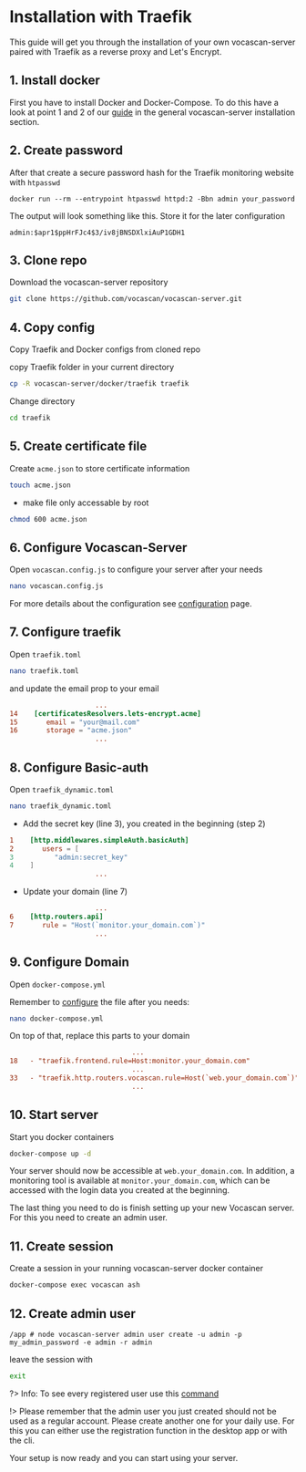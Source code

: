 # Installation with Traefik

This guide will get you through the installation of your own vocascan-server paired with Traefik as a reverse proxy and
Let's Encrypt.

## 1. Install docker

First you have to install Docker and Docker-Compose. To do this have a look at point 1 and 2 of our
[guide](vocascan-server/installation/docker) in the general vocascan-server installation section.

## 2. Create password

After that create a secure password hash for the Traefik monitoring website with `htpasswd`

```
docker run --rm --entrypoint htpasswd httpd:2 -Bbn admin your_password
```

The output will look something like this. Store it for the later configuration

```
admin:$apr1$ppHrFJc4$3/iv8jBNSDXlxiAuP1GDH1
```

## 3. Clone repo

Download the vocascan-server repository

```bash
git clone https://github.com/vocascan/vocascan-server.git
```

## 4. Copy config

Copy Traefik and Docker configs from cloned repo

copy Traefik folder in your current directory

```bash
cp -R vocascan-server/docker/traefik traefik
```

Change directory

```bash
cd traefik
```

## 5. Create certificate file

Create `acme.json` to store certificate information

```bash
touch acme.json
```

- make file only accessable by root

```bash
chmod 600 acme.json
```

## 6. Configure Vocascan-Server

Open `vocascan.config.js` to configure your server after your needs

```bash
nano vocascan.config.js
```

For more details about the configuration see [configuration](vocascan-server/configuration) page.

## 7. Configure traefik

Open `traefik.toml`

```bash
nano traefik.toml
```

and update the email prop to your email

```toml
                     ...
14    [certificatesResolvers.lets-encrypt.acme]
15       email = "your@mail.com"
16       storage = "acme.json"
                     ...
```

## 8. Configure Basic-auth

Open `traefik_dynamic.toml`

```bash
nano traefik_dynamic.toml
```

- Add the secret key (line 3), you created in the beginning (step 2)

```toml
1    [http.middlewares.simpleAuth.basicAuth]
2       users = [
3          "admin:secret_key"
4    ]
                     ...
```

- Update your domain (line 7)

```toml
                     ...
6    [http.routers.api]
7       rule = "Host(`monitor.your_domain.com`)"
                     ...
```

## 9. Configure Domain

Open `docker-compose.yml`

Remember to [configure](vocascan-server/configuration) the file after you needs:

```bash
nano docker-compose.yml
```

On top of that, replace this parts to your domain

```toml
                              ...
18   - "traefik.frontend.rule=Host:monitor.your_domain.com"
                              ...
33   - "traefik.http.routers.vocascan.rule=Host(`web.your_domain.com`)"
                              ...
```

## 10. Start server

Start you docker containers

```bash
docker-compose up -d
```

Your server should now be accessible at `web.your_domain.com`. In addition, a monitoring tool is available at
`monitor.your_domain.com`, which can be accessed with the login data you created at the beginning.

The last thing you need to do is finish setting up your new Vocascan server. For this you need to create an admin user.

## 11. Create session

Create a session in your running vocascan-server docker container

```bash
docker-compose exec vocascan ash
```

## 12. Create admin user

```
/app # node vocascan-server admin user create -u admin -p my_admin_password -e admin -r admin
```

leave the session with

```bash
exit
```

?> Info: To see every registered user use this [command]("vocascan-server/cli#list")

!> Please remember that the admin user you just created should not be used as a regular account. Please create another
one for your daily use. For this you can either use the registration function in the desktop app or with the cli.

Your setup is now ready and you can start using your server.
